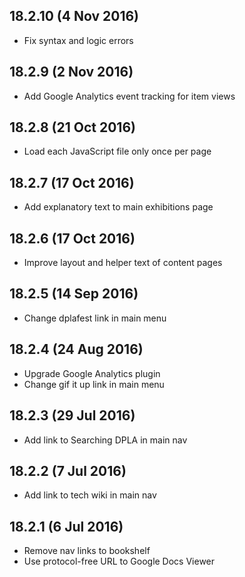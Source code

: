 18.2.10 (4 Nov 2016)
---
* Fix syntax and logic errors

18.2.9 (2 Nov 2016)
---
* Add Google Analytics event tracking for item views

18.2.8 (21 Oct 2016)
---
* Load each JavaScript file only once per page

18.2.7 (17 Oct 2016)
---
* Add explanatory text to main exhibitions page

18.2.6 (17 Oct 2016)
---
* Improve layout and helper text of content pages

18.2.5 (14 Sep 2016)
---
* Change dplafest link in main menu

18.2.4 (24 Aug 2016)
---
* Upgrade Google Analytics plugin
* Change gif it up link in main menu

18.2.3 (29 Jul 2016)
---
* Add link to Searching DPLA in main nav

18.2.2 (7 Jul 2016)
---
* Add link to tech wiki in main nav

18.2.1 (6 Jul 2016)
---
* Remove nav links to bookshelf
* Use protocol-free URL to Google Docs Viewer
